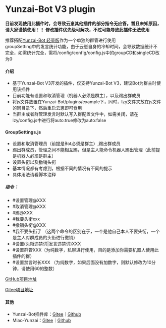 # Yunzai-Bot V3 plugin

 **目前发现使用此插件时，会导致云崽其他插件的部分指令无应答，暂且未知原因，请大家谨慎使用！！** 
 **修改插件优先级可解决，不过可能导致此插件无法使用** 

推荐搭配[Yunzai-Bot 轻量版](https://gitee.com/Nwflower/yunzai-bot-lite)作为一个单独的群管进行使用  
groupSetting中的发言统计功能，由于云崽自身的冷却时间，会导致数据统计不完全，如需统计完全，需将/config/config/config.js中的groupCD和singleCD改为0

#### 介绍
- 基于Yunzai-Bot V3开发的插件，仅支持Yunzai-Bot V3，建议Bot为群主时使用该插件
- 目前功能有设置和取消管理（机器人必须是群主），以及踢出群成员
- 将js文件放置在Yunzai-Bot/plugins/example下，同时，lzy文件夹放在js文件的同目录下，然后重启云崽即可食用 
- 当群主或者群管理发言时默认写入群配置文件中，如需关闭，请在lzy/config.js中进行将auto:true修改为auto:false

#### GroupSettings.js
- 设置和取消管理员（前提是Bot必须是群主）,踢出群成员
- 踢出群成员，管理之间不能相互踢，但是主人能命令机器人踢出管理（此前提是机器人必须是群主）
- 设置头衔以及撤销头衔
- 基本情况都有考虑到，根据不同的情况有不同的提示
- 具体用法请看脚本注释
##### 指令：
- #设置管理@XXX
- #取消管理@XXX
- #踢@XXX
- #我要头衔xxx
- #撤销头衔@XXX  
- #我不要头衔了  （这两个命令的区别在于，一个是他自己本人不要头衔，一个是主人对群成员的头衔进行撤销）
- #设置(头衔违禁词|发言违禁词)XXX
- #设置群管XXX（为纯数字，私聊进行使用，目的是添加你需要机器人使用此插件的群） 
- #设置禁言时长XXX （为纯数字，如果后面没有加数字，则默认修改为10分钟，请使用60的整数）  

[GitHub项目地址](https://github.com/Clarlotte/Yunzai-Bot-V3-plugin)       

[Gitee项目地址](https://gitee.com/clarlotte/Yunzai-Bot-V3-plugin)

#### 其他

* Yunzai-Bot插件库：[Gitee](https://gitee.com/yhArcadia/Yunzai-Bot-plugins-index)｜[Github](https://github.com/yhArcadia/Yunzai-Bot-plugins-index)
* Miao-Yunzai：[Gitee](https://github.com/yoimiya-kokomi/Miao-Yunzai)｜[Github](https://gitee.com/yoimiya-kokomi/Miao-Yunzai)
